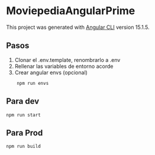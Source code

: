 # MoviepediaAngularPrime

This project was generated with [Angular CLI](https://github.com/angular/angular-cli) version 15.1.5.

## Pasos

1. Clonar el .env.template, renombrarlo a .env
2. Rellenar las variables de entorno acorde
3. Crear angular envs (opcional)

```
    npm run envs
```
## Para dev

```
npm run start
```

## Para Prod

```
npm run build
```
